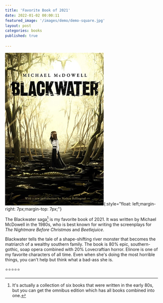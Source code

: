 ```yaml
---
title: 'Favorite Book of 2021'
date: 2022-01-02 00:00:11
featured_image: '/images/demo/demo-square.jpg'
layout: post
categories: books
published: true

---
```


![Blackwater Saga](/images/blackwater.jpeg){:style="float: left;margin-right: 7px;margin-top: 7px;"}

The Blackwater saga[^1] is my favorite book of 2021.  It was written by Michael McDowell in the 1980s, who is best known for writing the screenplays for *The Nightmare Before Christmas* and *Beetlejuice*.

Blackwater tells the tale of a shape-shifting river monster that becomes the matriarch of a wealthy southern family.  The book is 80% epic, southern-gothic, soap opera combined with 20% Lovecraftian horror.   Elinore is one of my favorite characters of all time.  Even when she's doing the most horrible things, you can't help but think what a bad-ass she is.

⭐️⭐️⭐️⭐️⭐️

[^1]: It's actually a collection of six books that were written in the early 80s, but you can get the omnibus edition which has all books combined into one.